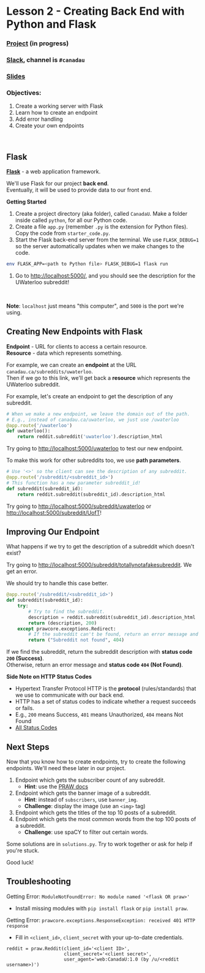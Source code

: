 # Lesson 2 - Creating Back End with Python and Flask

<!-- TODO: add link to Slack -->
### [Project](https://github.com/MichaelAEden/DashForReddit) (in progress)
### [Slack](https://bit.ly/uwcoffeencodeslack), channel is `#canadau`
### [Slides](https://docs.google.com/presentation/d/18-MUzNydWRpT18ApmdO-NtWpsA37nJWxK2VkwJjHj90/edit?usp=sharing)

### Objectives:

1. Create a working server with Flask
2. Learn how to create an endpoint
3. Add error handling
4. Create your own endpoints
<br>

## Flask

<b>[Flask](https://flask.palletsprojects.com/en/1.1.x/)</b> - a web application framework.
<br>

We'll use Flask for our project <b>back end</b>.
<br>
Eventually, it will be used to provide data to our front end.

<b>Getting Started</b>

1. Create a project directory (aka folder), called `CanadaU`. Make a folder inside called `python`, for all our Python code.
1. Create a file `app.py` (remember `.py` is the extension for Python files). Copy the code from `starter_code.py`.
1. Start the Flask back-end server from the terminal. We use `FLASK_DEBUG=1` so the server automatically updates when we make changes to the code.
```bash
env FLASK_APP=<path to Python file> FLASK_DEBUG=1 flask run
```
1. Go to <http://localhost:5000/>, and you should see the description for the UWaterloo subreddit!
<br>

<b>Note</b>: `localhost` just means "this computer", and `5000` is the port we're using.

## Creating New Endpoints with Flask

<b>Endpoint</b> - URL for clients to access a certain resource.
<br>
<b>Resource</b> - data which represents something.

For example, we can create an <b>endpoint</b> at the URL `canadau.ca/subreddits/uwaterloo`.
<br>
Then if we go to this link, we'll get back a <b>resource</b> which represents the UWaterloo subreddit.

For example, let's create an endpoint to get the description of any subreddit.

<!-- TODO: Cover endpoint structure in the slides -->
```python
# When we make a new endpoint, we leave the domain out of the path.
# E.g., instead of canadau.ca/uwaterloo, we just use /uwaterloo
@app.route('/uwaterloo')
def uwaterloo():
    return reddit.subreddit('uwaterloo').description_html
```

Try going to <http://localhost:5000/uwaterloo> to test our new endpoint.

To make this work for other subreddits too, we use <b>path parameters</b>.

```python
# Use '<>' so the client can see the description of any subreddit.
@app.route('/subreddit/<subreddit_id>')
# This function has a new parameter subreddit_id!
def subreddit(subreddit_id):
    return reddit.subreddit(subreddit_id).description_html
```

Try going to <http://localhost:5000/subreddit/uwaterloo> or <http://localhost:5000/subreddit/UofT>!

## Improving Our Endpoint

What happens if we try to get the description of a subreddit which doesn't exist?

Try going to <http://localhost:5000/subreddit/totallynotafakesubreddit>. We get an error.

We should try to handle this case better.

```python
@app.route('/subreddit/<subreddit_id>')
def subreddit(subreddit_id):
    try:
    	# Try to find the subreddit.
    	description = reddit.subreddit(subreddit_id).description_html
        return (description, 200)
    except prawcore.exceptions.Redirect:
    	# If the subreddit can't be found, return an error message and error code.
        return ("Subreddit not found", 404)
```

<!-- NOTE: some people may not be familiar with try-catch statements. -->
If we find the subreddit, return the subreddit description with <b>status code `200` (Success)</b>.
<br>
Otherwise, return an error message and <b>status code `404` (Not Found)</b>.

<b>Side Note on HTTP Status Codes</b>
- Hypertext Transfer Protocol HTTP is the <b>protocol</b> (rules/standards) that we use to communicate with our back end.
- HTTP has a set of status codes to indicate whether a request succeeds or fails.
- E.g., `200` means Success, `401` means Unauthorized, `404` means Not Found
- [All Status Codes](https://developer.mozilla.org/en-US/docs/Web/HTTP/Status)

## Next Steps

Now that you know how to create endpoints, try to create the following endpoints.
We'll need these later in our project.

1. Endpoint which gets the subscriber count of any subreddit.
	- <b>Hint</b>: use the [PRAW docs](https://praw.readthedocs.io/en/latest/code_overview/models/subreddit.html)
2. Endpoint which gets the banner image of a subreddit.
	- <b>Hint</b>: instead of `subscribers`, use `banner_img`.
	- <b>Challenge</b>: display the image (use an `<img>` tag)
3. Endpoint which gets the titles of the top 10 posts of a subreddit.
4. Endpoint which gets the most common words from the top 100 posts of a subreddit.
	- <b>Challenge</b>: use spaCY to filter out certain words.

Some solutions are in `solutions.py`. Try to work together or ask for help if you're stuck.

Good luck!

## Troubleshooting

Getting Error: `ModuleNotFoundError: No module named '<flask OR praw>'`
- Install missing modules with `pip install flask` or `pip install praw`.

Getting Error: `prawcore.exceptions.ResponseException: received 401 HTTP response`
- Fill in `<client_id>`, `client_secret` with your up-to-date credentials.
```
reddit = praw.Reddit(client_id='<client ID>',
                     client_secret='<client secret>',
                     user_agent='web:CanadaU:1.0 (by /u/<reddit username>)')
```

